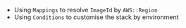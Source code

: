 - Using `Mappings` to resolve `ImageId` by `AWS::Region`
- Using `Conditions` to customise the stack by environment